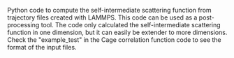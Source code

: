 
Python code to compute the self-intermediate scattering function from trajectory files created with LAMMPS.
This code can be used as a post-processing tool. 
The code only calculated the self-intermediate scattering function in one dimension, but it can easily be extender to more dimensions.
Check the "example_test" in the Cage correlation function code to see the format of the input files.
